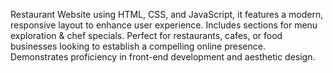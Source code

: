 Restaurant Website
using HTML, CSS, and JavaScript, it features a modern, responsive layout to enhance user experience. Includes sections for menu exploration & chef specials. Perfect for restaurants, cafes, or food businesses looking to establish a compelling online presence. Demonstrates proficiency in front-end development and aesthetic design.
